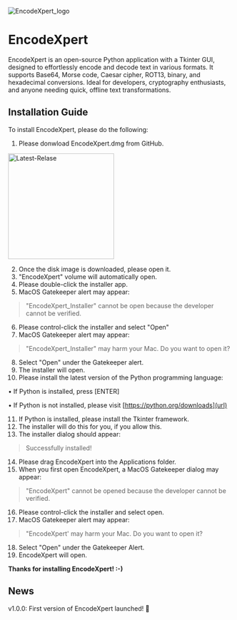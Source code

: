 ![EncodeXpert_logo](https://github.com/user-attachments/assets/4c45b31d-4e5e-4739-bdb9-272d96c582f6)

# EncodeXpert
EncodeXpert is an open-source Python application with a Tkinter GUI, designed to effortlessly encode and decode text in various formats. It supports Base64, Morse code, Caesar cipher, ROT13, binary, and hexadecimal conversions. Ideal for developers, cryptography enthusiasts, and anyone needing quick, offline text transformations.

## Installation Guide
To install EncodeXpert, please do the following:
1. Please donwload EncodeXpert.dmg from GitHub.
<img width="237" alt="Latest-Relase" src="https://github.com/user-attachments/assets/3ce15910-55a7-4241-8326-e800be20305e">

2. Once the disk image is downloaded, please open it.
3. "EncodeXpert" volume will automatically open.
4. Please double-click the installer app.
5. MacOS Gatekeeper alert may appear:
>"EncodeXpert_Installer" cannot be open because the developer cannot be verified.
6. Please control-click the installer and select "Open"
7. MacOS Gatekeeper alert may appear:
>"EncodeXpert_Installer" may harm your Mac. Do you want to open it?
8. Select "Open" under the Gatekeeper alert.
9. The installer will open.
10. Please install the latest version of the Python programming language:

 • If Python is installed, press [ENTER]

 • If Python is not installed, please visit [https://python.org/downloads](url)

11. If Python is installed, please install the Tkinter framework.
12. The installer will do this for you, if you allow this.
13. The installer dialog should appear:
>Successfully installed!
14. Please drag EncodeXpert into the Applications folder.
15. When you first open EncodeXpert, a MacOS Gatekeeper dialog may appear:
>"EncodeXpert" cannot be opened because the developer cannot be verified.
16. Please control-click the installer and select open.
17. MacOS Gatekeeper alert may appear:
>"EncodeXpert' may harm your Mac. Do you want to open it?
18. Select "Open" under the Gatekeeper Alert.
19. EncodeXpert will open.

**Thanks for installing EncodeXpert! :-)**

## News
v1.0.0: First version of EncodeXpert launched! 🎉
